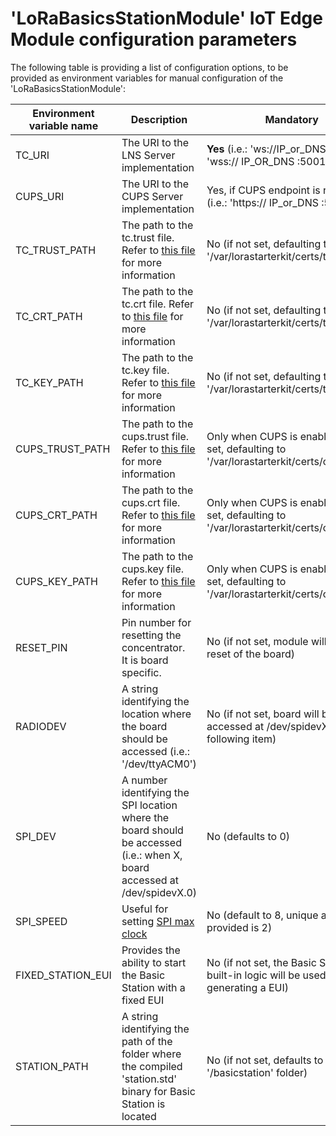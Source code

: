 # 'LoRaBasicsStationModule' IoT Edge Module configuration parameters

The following table is providing a list of configuration options, to be provided as environment variables for manual configuration of the 'LoRaBasicsStationModule':

| Environment variable name | Description                                                  | Mandatory                                                    |
| ------------------------- | ------------------------------------------------------------ | ------------------------------------------------------------ |
| TC_URI                    | The URI to the LNS Server implementation                     | **Yes** (i.e.: 'ws://IP_or_DNS:5000' or 'wss:// IP_OR_DNS :5001') |
| CUPS_URI                  | The URI to the CUPS Server implementation                    | Yes, if CUPS endpoint is required (i.e.: 'https:// IP_or_DNS :5002') |
| TC_TRUST_PATH             | The path to the tc.trust file. Refer to [this file](./station-authentication-modes.md) for more information | No (if not set, defaulting to '/var/lorastarterkit/certs/tc.trust') |
| TC_CRT_PATH               | The path to the tc.crt file. Refer to [this file](./station-authentication-modes.md) for more information | No (if not set, defaulting to '/var/lorastarterkit/certs/tc.crt') |
| TC_KEY_PATH               | The path to the tc.key file. Refer to [this file](./station-authentication-modes.md) for more information | No (if not set, defaulting to '/var/lorastarterkit/certs/tc.key') |
| CUPS_TRUST_PATH           | The path to the cups.trust file. Refer to [this file](./station-authentication-modes.md) for more information | Only when CUPS is enabled (if not set, defaulting to '/var/lorastarterkit/certs/cups.trust') |
| CUPS_CRT_PATH             | The path to the cups.crt file. Refer to [this file](./station-authentication-modes.md) for more information | Only when CUPS is enabled (if not set, defaulting to '/var/lorastarterkit/certs/cups.crt') |
| CUPS_KEY_PATH             | The path to the cups.key file. Refer to [this file](./station-authentication-modes.md) for more information | Only when CUPS is enabled (if not set, defaulting to '/var/lorastarterkit/certs/cups.key') |
| RESET_PIN                 | Pin number for resetting the concentrator. </br> It is board specific. | No (if not set, module will skip the reset of the board)     |
| RADIODEV                  | A string identifying the location where the board should be accessed (i.e.: '/dev/ttyACM0') | No (if not set, board will be accessed at /dev/spidevX.0, see following item) |
| SPI_DEV                   | A number identifying the SPI location where the board should be accessed (i.e.: when X, board accessed at /dev/spidevX.0) | No (defaults to 0)                                           |
| SPI_SPEED                 | Useful for setting [SPI max clock](https://github.com/Lora-net/lora_gateway/blob/master/libloragw/src/loragw_spi.native.c) | No (default to 8, unique alternative provided is 2)          |
| FIXED_STATION_EUI         | Provides the ability to start the Basic Station with a fixed EUI | No (if not set, the Basic Station built-in logic will be used for generating a EUI) |
| STATION_PATH              | A string identifying the path of the folder where the compiled 'station.std' binary for Basic Station is located | No (if not set, defaults to '/basicstation' folder)          |
